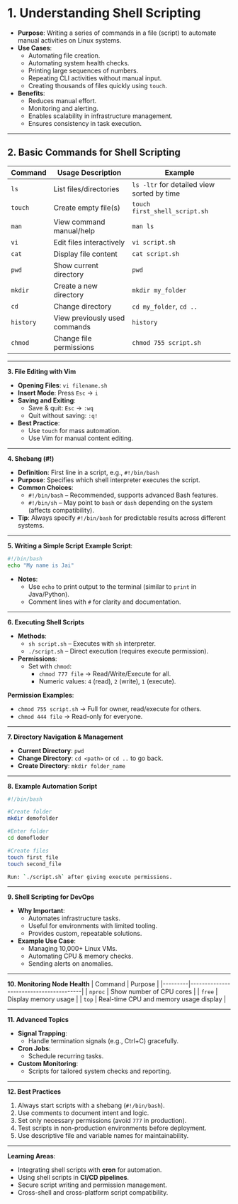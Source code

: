
# **1. Understanding Shell Scripting**
- **Purpose**: Writing a series of commands in a file (script) to automate manual activities on Linux systems.
- **Use Cases**:
  - Automating file creation.
  - Automating system health checks.
  - Printing large sequences of numbers.
  - Repeating CLI activities without manual input.
  - Creating thousands of files quickly using `touch`.
- **Benefits**:
  - Reduces manual effort.
  - Monitoring and alerting.
  - Enables scalability in infrastructure management.
  - Ensures consistency in task execution.
---

## **2. Basic Commands for Shell Scripting**

| Command   | Usage Description             | Example                                    |
|-----------|-------------------------------|--------------------------------------------|
| `ls`      | List files/directories        | `ls -ltr` for detailed view sorted by time |
| `touch`   | Create empty file(s)          | `touch first_shell_script.sh`              |
| `man`     | View command manual/help      | `man ls`                                   |
| `vi`      | Edit files interactively      | `vi script.sh`                             |
| `cat`     | Display file content          | `cat script.sh`                            |
| `pwd`     | Show current directory        | `pwd`                                      |
| `mkdir`   | Create a new directory        | `mkdir my_folder`                          |
| `cd`      | Change directory              | `cd my_folder`, `cd ..`                    |
| `history` | View previously used commands | `history`                                  |
| `chmod`   | Change file permissions       | `chmod 755 script.sh`                      |

---

**3. File Editing with Vim**
- **Opening Files**: `vi filename.sh`
- **Insert Mode**: Press `Esc` → `i`
- **Saving and Exiting**:
  - Save & quit: `Esc` → `:wq`
  - Quit without saving: `:q!`
- **Best Practice**:
  - Use `touch` for mass automation.
  - Use Vim for manual content editing.

---

**4. Shebang (#!)**
- **Definition**: First line in a script, e.g., `#!/bin/bash`
- **Purpose**: Specifies which shell interpreter executes the script.
- **Common Choices**:
  - `#!/bin/bash` – Recommended, supports advanced Bash features.
  - `#!/bin/sh` – May point to `bash` or `dash` depending on the system (affects compatibility).
- **Tip**: Always specify `#!/bin/bash` for predictable results across different systems.

---

**5. Writing a Simple Script**
**Example Script**:
```bash
#!/bin/bash
echo "My name is Jai"
```
- **Notes**:
  - Use `echo` to print output to the terminal (similar to `print` in Java/Python).
  - Comment lines with `#` for clarity and documentation.
---

**6. Executing Shell Scripts**
- **Methods**:
  - `sh script.sh` – Executes with `sh` interpreter.
  - `./script.sh` – Direct execution (requires execute permission).
- **Permissions**:
  - Set with `chmod`:
    - `chmod 777 file` → Read/Write/Execute for all.
    - Numeric values: `4` (read), `2` (write), `1` (execute).

**Permission Examples**:
- `chmod 755 script.sh` → Full for owner, read/execute for others.
- `chmod 444 file` → Read-only for everyone.

---

**7. Directory Navigation & Management**
- **Current Directory**: `pwd`
- **Change Directory**: `cd <path>` or `cd ..` to go back.
- **Create Directory**: `mkdir folder_name`

---

**8. Example Automation Script**
```bash
#!/bin/bash

#Create folder
mkdir demofolder

#Enter folder
cd demofloder

#Create files
touch first_file
touch second_file

Run: `./script.sh` after giving execute permissions.
```
---

**9. Shell Scripting for DevOps**
- **Why Important**:
  - Automates infrastructure tasks.
  - Useful for environments with limited tooling.
  - Provides custom, repeatable solutions.
- **Example Use Case**:  
  - Managing 10,000+ Linux VMs.
  - Automating CPU & memory checks.
  - Sending alerts on anomalies.

---

**10. Monitoring Node Health**
| Command | Purpose                                |
|---------|----------------------------------------|
| `nproc` | Show number of CPU cores               |
| `free`  | Display memory usage                   |
| `top`   | Real-time CPU and memory usage display |

---

**11. Advanced Topics**
- **Signal Trapping**:
  - Handle termination signals (e.g., Ctrl+C) gracefully.
- **Cron Jobs**:
  - Schedule recurring tasks.
- **Custom Monitoring**:
  - Scripts for tailored system checks and reporting.

---

**12. Best Practices**
1. Always start scripts with a shebang (`#!/bin/bash`).
2. Use comments to document intent and logic.
3. Set only necessary permissions (avoid `777` in production).
4. Test scripts in non-production environments before deployment.
5. Use descriptive file and variable names for maintainability.

---

**Learning Areas**:
- Integrating shell scripts with **cron** for automation.
- Using shell scripts in **CI/CD pipelines**.
- Secure script writing and permission management.
- Cross-shell and cross-platform script compatibility.


